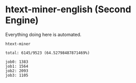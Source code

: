 # htext-miner-english (Second Engine)

Everything doing here is automated.

```
htext-miner

total: 6145/9523 (64.52798487871469%)

job0: 1383
job1: 1564
job2: 2093
job3: 1105
```